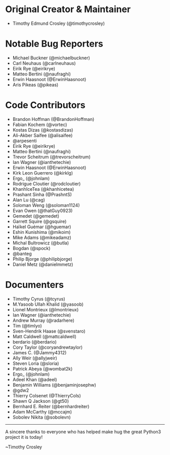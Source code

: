 Original Creator & Maintainer
===================
- Timothy Edmund Crosley (@timothycrosley)

Notable Bug Reporters
===================
- Michael Buckner (@michaelbuckner)
- Carl Neuhaus (@carlneuhaus)
- Eirik Rye (@eirikrye)
- Matteo Bertini (@naufraghi)
- Erwin Haasnoot (@ErwinHaasnoot)
- Aris Pikeas (@pikeas)

Code Contributors
===================
- Brandon Hoffman (@BrandonHoffman)
- Fabian Kochem (@vortec)
- Kostas Dizas (@kostasdizas)
- Ali-Akber Saifee (@alisaifee)
- @arpesenti
- Eirik Rye (@eirikrye)
- Matteo Bertini (@naufraghi)
- Trevor Scheitrum (@trevorscheitrum)
- Ian Wagner (@ianthetechie)
- Erwin Haasnoot (@ErwinHaasnoot)
- Kirk Leon Guerrero (@kirklg)
- Ergo_ (@johnlam)
- Rodrigue Cloutier (@rodcloutier)
- KhanhIceTea (@khanhicetea)
- Prashant Sinha (@PrashntS)
- Alan Lu (@cag)
- Soloman Weng (@soloman1124)
- Evan Owen (@thatGuy0923)
- Gemedet (@gemedet)
- Garrett Squire (@gsquire)
- Haïkel Guémar (@hguemar)
- Eshin Kunishima (@mikoim)
- Mike Adams (@mikeadamz)
- Michal Bultrowicz (@butla)
- Bogdan (@spock)
- @banteg
- Philip Bjorge (@philipbjorge)
- Daniel Metz (@danielmmetz)

Documenters
===================
- Timothy Cyrus (@tcyrus)
- M.Yasoob Ullah Khalid (@yasoob)
- Lionel Montrieux (@lmontrieux)
- Ian Wagner (@ianthetechie)
- Andrew Murray (@radarhere)
- Tim (@timlyo)
- Sven-Hendrik Haase (@svenstaro)
- Matt Caldwell (@mattcaldwell)
- berdario (@berdario)
- Cory Taylor (@coryandrewtaylor)
- James C. (@Jammy4312)
- Ally Weir (@allyjweir)
- Steven Loria (@sloria)
- Patrick Abeya (@wombat2k)
- Ergo_ (@johnlam)
- Adeel Khan (@adeel)
- Benjamin Williams (@benjaminjosephw)
- @gdw2
- Thierry Colsenet (@ThierryCols)
- Shawn Q Jackson (@gt50)
- Bernhard E. Reiter (@bernhardreiter)
- Adam McCarthy (@mccajm)
- Sobolev Nikita (@sobolevn)

--------------------------------------------

A sincere thanks to everyone who has helped make hug the great Python3 project it is today!

~Timothy Crosley
